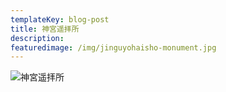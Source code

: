 ```yaml
---
templateKey: blog-post
title: 神宮遥拝所
description:
featuredimage: /img/jinguyohaisho-monument.jpg
---
```


![神宮遥拝所](/img/jinguyohaisho-monument.jpg)
